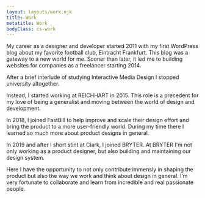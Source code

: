 ```yaml
---
layout: layouts/work.njk
title: Work
metatitle: Work
bodyClass: cs-work
---
```


My career as a designer and developer started 2011 with my first WordPress blog about my favorite football club, Eintracht Frankfurt. This blog was a gateway to a new world for me. Sooner than later, it led me to building websites for companies as a freelancer starting 2014.

After a brief interlude of studying Interactive Media Design I stopped university altogether.

Instead, I started working at REICHHART in 2015. This role is a precedent for my love of being a generalist and moving between the world of design and development.

In 2018, I joined FastBill to help improve and scale their design effort and bring the product to a more user-friendly world. During my time there I learned so much more about product designs in general.

In 2019 and after I short stint at Clark, I joined BRYTER. At BRYTER I'm not only working as a product designer, but also building and maintaining our design system.

Here I have the opportunity to not only contribute immensly in shaping the product but also the way we work and think about design in general. I’m very fortunate to collaborate and learn from incredible and real passionate people.
